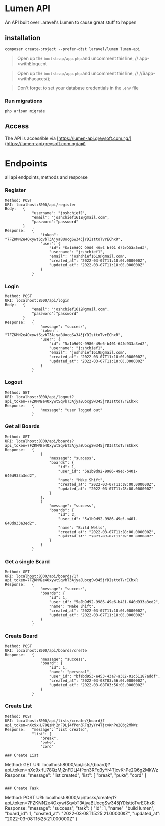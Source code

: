 # Lumen API

An API built over Laravel's Lumen to cause great stuff to happen

## installation

```
composer create-project --prefer-dist laravel/lumen lumen-api
```

> Open up the `bootstrap/app.php` and uncomment this line, // app->withEloquent

> Open up the `bootstrap/app.php` and uncomment this line, // //$app->withFacades();

> Don't forget to set your database credentials in the `.env` file

### Run migrations

```bash
php arisan migrate
```

## Access

The API is accessible via [https://lumen-api.greysoft.com.ng/](https://lumen-api.greysoft.com.ng/api)

# Endpoints

all api endpoints, methods and response

### Register

```
Method: POST
URI: localhost:8000/api/register
Body:   {
            "username": "joshchief1",
            "email": "joshchief1619@gmail.com",
            "password":"password"
        }
Response:   {
                "token": "7FZKMN2e4OxywtSqvbT3AjyaBUocgSw345jYDIsttoTvrEChxR",
                "user": {
                    "id": "5a1b9d92-9986-49e6-b401-640d933a3ed2",
                    "username": "joshchief1",
                    "email": "joshchief1619@gmail.com",
                    "created_at": "2022-03-07T11:18:00.000000Z",
                    "updated_at": "2022-03-07T11:18:00.000000Z"
                }
            }
```

### Login

```
Method: POST
URI: localhost:8000/api/login
Body:   {
            "email": "joshchief1619@gmail.com",
            "password":"password"
        }
Response:   {
                "message": "success",
                "token": "7FZKMN2e4OxywtSqvbT3AjyaBUocgSw345jYDIsttoTvrEChxR",
                "user": {
                    "id": "5a1b9d92-9986-49e6-b401-640d933a3ed2",
                    "username": "joshchief1",
                    "email": "joshchief1619@gmail.com",
                    "created_at": "2022-03-07T11:18:00.000000Z",
                    "updated_at": "2022-03-07T11:18:00.000000Z"
                }
            }
```

### Logout

```
Method: GET
URI: localhost:8000/api/logout?api_token=7FZKMN2e4OxywtSqvbT3AjyaBUocgSw345jYDIsttoTvrEChxR
Response:   {
                "message": "user logged out"
            }
```

### Get all Boards

```
Method: GET
URI: localhost:8000/api/boards?api_token=7FZKMN2e4OxywtSqvbT3AjyaBUocgSw345jYDIsttoTvrEChxR
Response:   {
                {
                    "message": "success",
                    "boards": {
                        "id": 1,
                        "user_id": "5a1b9d92-9986-49e6-b401-640d933a3ed2",
                        "name": "Make Shift",
                        "created_at": "2022-03-07T11:18:00.000000Z",
                        "updated_at": "2022-03-07T11:18:00.000000Z"
                    }
                },
                {
                    "message": "success",
                    "boards": {
                        "id": 2,
                        "user_id": "5a1b9d92-9986-49e6-b401-640d933a3ed2",
                        "name": "Build Wells",
                        "created_at": "2022-03-07T11:18:00.000000Z",
                        "updated_at": "2022-03-07T11:18:00.000000Z"
                    }
                }
            }
```

### Get a single Board

```
Method: GET
URI: localhost:8000/api/boards/1?api_token=7FZKMN2e4OxywtSqvbT3AjyaBUocgSw345jYDIsttoTvrEChxR
Response:   {
                "message": "success",
                "boards": {
                    "id": 1,
                    "user_id": "5a1b9d92-9986-49e6-b401-640d933a3ed2",
                    "name": "Make Shift",
                    "created_at": "2022-03-07T11:18:00.000000Z",
                    "updated_at": "2022-03-07T11:18:00.000000Z"
                }
            }
```

### Create Board

```
Method: POST
URI: localhost:8000/api/boards/create
Response:   {
                "message": "success",
                "board": {
                    "id": 1,
                    "name": "personal",
                    "user_id": "bfebd953-e453-43a7-a302-01c51187addf",
                    "created_at": "2022-03-08T03:56:00.000000Z",
                    "updated_at": "2022-03-08T03:56:00.000000Z"
                }
            }
```

### Create List

```
Method: POST
URI: localhost:8000/api/lists/create/{board}?api_token=nXc9xHU78QzMj2nFDLj4fPon3RFq3yYr4TjcvKnPe2Q6g2MkWz
Response:   "message": "list created",
            "list": [
                "break",
                "puke",
                "cord"

### Create List

```
Method: GET
URI: localhost:8000/api/lists/{board}?api_token=nXc9xHU78QzMj2nFDLj4fPon3RFq3yYr4TjcvKnPe2Q6g2MkWz
Response:   "message": "list created",
            "list": [
                "break",
                "puke",
                "cord"
            ]
```

### Create Task

```
Method: POST
URI: localhost:8000/api/tasks/create/1?api_token=7FZKMN2e4OxywtSqvbT3AjyaBUocgSw345jYDIsttoTvrEChxR
Response:   "message": "success",
            "task": {
                "id": 1,
                "name": "build lumen",
                "board_id": 1,
                "created_at": "2022-03-08T15:25:21.000000Z",
                "updated_at": "2022-03-08T15:25:21.000000Z"
            }
```
